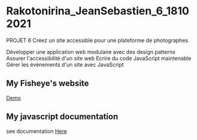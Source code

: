 # Rakotonirina_JeanSebastien_6_18102021

PROJET 6 Créez un site accessible pour une plateforme de photographes

Développer une application web modulaire avec des design patterns
Assurer l'accessibilité d'un site web
Ecrire du code JavaScript maintenable
Gérer les évènements d'un site avec JavaScript

## My Fisheye's website
<a target="_blank" href="https://jsr029.github.io/Rakotonirina_JeanSebastien_6_18102021">Demo</a>

## My javascript documentation
see documentation 
<a target="_blank" href="https://jsr029.github.io/Rakotonirina_JeanSebastien_6_18102021/plan.pdf">Here</a>
